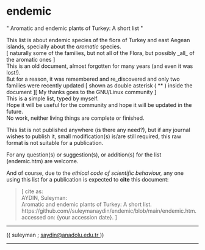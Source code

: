 # endemic
" Aromatic and endemic plants of Turkey: A short list "
<p> This list is about endemic species of the flora of Turkey and east Aegean islands, specially about the <i>aromatic</i> species.
<br> [ naturally some of the families, but not all of the Flora, but possibly _all_ of the aromatic ones ]
<br> This is an old document, almost forgotten for many years (and even it was lost!). 
<br> But for a reason, it was remembered and re_discovered and only two families were recently updated [ shown as double asterisk ( ** ) inside the document ][ My thanks goes to the GNU/Linux  community ] 
<br> This is a simple list, typed by myself.
<br> Hope it will be useful for the community and hope it will be updated in the future.
<br> No work, neither living things are complete or finished.
  
<p> This list is not published anywhere (is there any need?), but if any journal wishes to publish it, small modification(s) is/are still required, this raw format is not suitable for a publication.
  
<p> For any question(s) or suggestion(s), or addition(s) for the list (endemic.htm) are welcome.
  
<p> And of course, due to the <i> ethical code of scientific behaviour,</i>  any one using this list for a publication is expected to <b>cite</b> this document:
<p>
<blockquote> 
[ cite as: 
<br> AYDIN, Suleyman: 
<br> Aromatic and endemic plants of Turkey: A short list.  
<br> https://github.com//suleymanaydin/endemic/blob/main/endemic.htm.
<br> accessed on: {your accession date}.
]
</blockquote>
<hr>
<p> (( suleyman ; <a href="mailto:saydin@anadolu.edu.tr">  saydin@anadolu.edu.tr  </a> ))
<hr>

